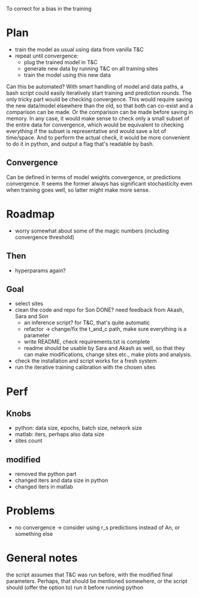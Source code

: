 To correct for a bias in the training

# Plan
* train the model as usual using data from vanilla T&C
* repeat until convergence:
    * plug the trained model in T&C
    * generate new data by running T&C on all training sites
    * train the model using this new data

Can this be automated?
With smart handling of model and data paths, a bash script could easily iteratively start training and prediction rounds.
The only tricky part would be checking convergence. This would require saving the new data/model elsewhere than the old, so that both can co-exist and a comparison can be made. Or the comparison can be made before saving in memory. In any case, it would make sense to check only a small subset of the entire data for convergence, which would be equivalent to checking everything if the subset is representative and would save a lot of time/space. 
And to perform the actual check, it would be more convenient to do it in python, and output a flag that's readable by bash.

## Convergence
Can be defined in terms of model weights convergence, or predictions convergence. It seems the former always has significant stochasticity even when training goes well, so latter might make more sense.

# Roadmap
* worry somewhat about some of the magic numbers (including convergence threshold)

## Then
* hyperparams again?

## Goal
* select sites
* clean the code and repo for Son DONE? need feedback from Akash, Sara and Son
    * an inference script? for T&C, that's quite automatic
    * refactor -> change/fix the t_and_c path, make sure everything is a parameter
    * write README, check requirements.txt is complete
    * readme should be usable by Sara and Akash as well, so that they can make modifications, change sites etc., make plots and analysis.
* check the installation and script works for a fresh system 
* run the iterative training calibration with the chosen sites

# Perf
## Knobs
* python: data size, epochs, batch size, network size
* matlab: iters, perhaps also data size
* sites count
## modified
* removed the python part
* changed iters and data size in python
* changed iters in matlab

# Problems
* no convergence -> consider using r_s predictions instead of An, or something else

# General notes
the script assumes that T&C was run before, with the modified final parameters. Perhaps, that should be mentioned somewhere, or the script should (offer the option to) run it before running python